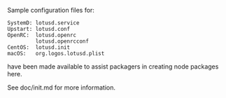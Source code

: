 Sample configuration files for:
```
SystemD: lotusd.service
Upstart: lotusd.conf
OpenRC:  lotusd.openrc
         lotusd.openrcconf
CentOS:  lotusd.init
macOS:   org.logos.lotusd.plist
```
have been made available to assist packagers in creating node packages here.

See doc/init.md for more information.
